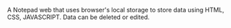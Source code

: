 A Notepad web that uses browser's local storage to store data using HTML, CSS, JAVASCRIPT. Data can be deleted or edited.
